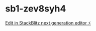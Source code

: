 # sb1-zev8syh4

[Edit in StackBlitz next generation editor ⚡️](https://stackblitz.com/~/github.com/zamanisrich123/sb1-zev8syh4)